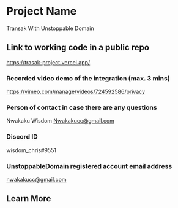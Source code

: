 # Project Name

Transak With Unstoppable Domain

## Link to working code in a public repo

https://trasak-project.vercel.app/

### Recorded video demo of the integration (max. 3 mins)

https://vimeo.com/manage/videos/724592586/privacy

### Person of contact in case there are any questions

Nwakaku Wisdom
Nwakakucc@gmail.com

### Discord ID
wisdom_chris#9551

### UnstoppableDomain registered account email address

nwakakucc@gmail.com

## Learn More
